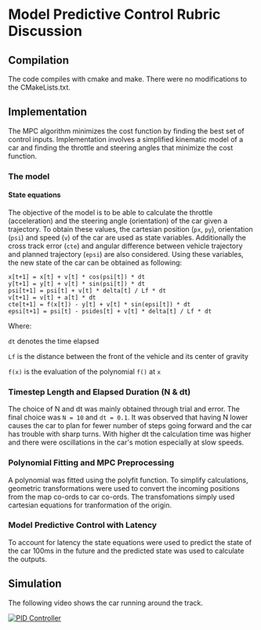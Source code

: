 # Model Predictive Control Rubric Discussion

## Compilation

The code compiles with cmake and make. There were no modifications to the CMakeLists.txt.

## Implementation

The MPC algorithm minimizes the cost function by finding the best set of control inputs. Implementation involves a simplified kinematic model of a car and finding the throttle and steering angles that minimize the cost function.

### The model

#### State equations

The objective of the model is to be able to calculate the throttle (acceleration) and the steering angle (orientation) of the car given a trajectory. To obtain these values, the cartesian position (`px`, `py`), orientation (`psi`) and speed (`v`) of the car are used as state variables. Additionally the cross track error (`cte`) and angular difference between vehicle trajectory and planned trajectory (`epsi`) are also considered. Using these variables, the new state of the car can be obtained as following:

```
x[t+1] = x[t] + v[t] * cos(psi[t]) * dt
y[t+1] = y[t] + v[t] * sin(psi[t]) * dt
psi[t+1] = psi[t] + v[t] * delta[t] / Lf * dt
v[t+1] = v[t] + a[t] * dt
cte[t+1] = f(x[t]) - y[t] + v[t] * sin(epsi[t]) * dt
epsi[t+1] = psi[t] - psides[t] + v[t] * delta[t] / Lf * dt
```
Where:

`dt` denotes the time elapsed

`Lf` is the distance between the front of the vehicle and its center of gravity

`f(x)` is the evaluation of the polynomial `f()` at `x`

### Timestep Length and Elapsed Duration (N & dt)

The choice of N and dt was mainly obtained through trial and error. The final choice was `N = 10` and `dt = 0.1`. It was observed that having N lower causes the car to plan for fewer number of steps going forward and the car has trouble with sharp turns. With higher dt the calculation time was higher and there were oscillations in the car's motion especially at slow speeds.

### Polynomial Fitting and MPC Preprocessing

A polynomial was fitted using the polyfit function. To simplify calculations, geometric transformations were used to convert the incoming positions from the map co-ords to car co-ords. The transfomations simply used cartesian equations for tranformation of the origin.

### Model Predictive Control with Latency

To account for latency the state equations were used to predict the state of the car 100ms in the future and the predicted state was used to calculate the outputs.

## Simulation

The following video shows the car running around the track.

[![PID Controller](http://img.youtube.com/vi/mcPMGE0wDbs/0.jpg)](http://www.youtube.com/watch?v=mcPMGE0wDbs)
